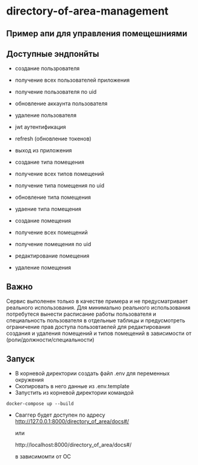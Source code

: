 # directory-of-area-management

## Пример апи для управления помещешниями

## Доступные эндпонйты

* создание пользрователя
* получение всех пользователей приложения
* получение пользователя по uid
* обновление аккаунта пользователя
* удаление пользователя
* jwt аутентификация
* refresh (обновление токенов)
* выход из приложения

* создание типа помещения
* получение всех типов помещений
* получение типа помещения по uid
* обновление типа помещения
* удаение типа помещения

* создание помещения
* получение всех помещений
* получение помещения по uid
* редактирование помещения
* удаление помещения

## Важно

Сервис выполенен только в качестве примера и не прeдyсматривает  реального использования. Для минимально реального использования потребутеся вынести расписание работы пользователя и специальность пользователя в отдельные таблицы и предусмотреть ограничение прав доступа пользовтаелей для редактирования создания и удаления помещений и типов помещений в зависимости от (роли/должности/специальности)

## Запуск

* В корневой директории создать файл .env для переменных окружения
* Скопировать в него данные из .env.template
* Запустить из корневой директории командой
```
docker-compose up --build
```
* Сваггер будет доступен по адресу
http://127.0.0.1:8000/directory_of_area/docs#/

    или

    http://localhost:8000/directory_of_area/docs#/

    в зависимомти от ОС
